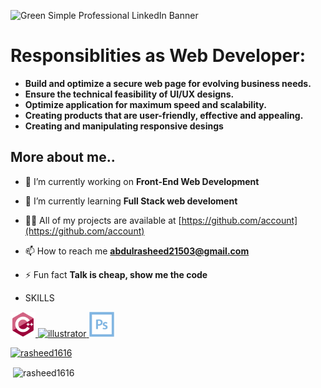 

![Green Simple Professional LinkedIn Banner](https://user-images.githubusercontent.com/93369776/175012624-2c58371b-cb47-4d27-9101-d1f85e651f3c.png)


<h1> Responsiblities as Web Developer: </h1>

- **Build and optimize a secure web page for evolving business needs.**
- **Ensure the technical feasibility of UI/UX designs.**
- **Optimize application for maximum speed and scalability.**
- **Creating products that are user-friendly, effective and appealing.**
- **Creating and manipulating responsive desings** 

<h2> More about me.. </h2>

- 🔭 I’m currently working on **Front-End Web Development**

- 🌱 I’m currently learning **Full Stack web develoment**

- 👨‍💻 All of my projects are available at [https://github.com/account](https://github.com/account)

- 📫 How to reach me **abdulrasheed21503@gmail.com**

- ⚡ Fun fact **Talk is cheap, show me the code**
- SKILLS

<p align="left">
</p>

<p align="left"> <a href="https://www.w3schools.com/cpp/" target="_blank" rel="noreferrer"> <img src="https://raw.githubusercontent.com/devicons/devicon/master/icons/cplusplus/cplusplus-original.svg" alt="cplusplus" width="40" height="40"/> </a> <a href="https://www.adobe.com/in/products/illustrator.html" target="_blank" rel="noreferrer"> <img src="https://www.vectorlogo.zone/logos/adobe_illustrator/adobe_illustrator-icon.svg" alt="illustrator" width="40" height="40"/> </a> <a href="https://www.photoshop.com/en" target="_blank" rel="noreferrer"> <img src="https://raw.githubusercontent.com/devicons/devicon/master/icons/photoshop/photoshop-line.svg" alt="photoshop" width="40" height="40"/> </a> </p>
 <p align="left"> <a href="https://github.com/ryo-ma/github-profile-trophy"><img src="https://github-profile-trophy.vercel.app/?username=rasheed1616" alt="rasheed1616" /></a> </p>
<p>&nbsp;<img align="center" src="https://github-readme-stats.vercel.app/api?username=rasheed1616&show_icons=true&locale=en" alt="rasheed1616" /></p>

<p align="left">
</p>
